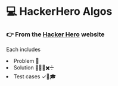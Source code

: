 # 💻 HackerHero Algos
### 👉 From the <a href="https://www.hackerhero.com/">Hacker Hero</a> website
Each includes 
<li>Problem 🤔</li>
<li>Solution 🔢➕➖✖️➗ </li>
<li>Test cases ✓💯🎓</li>
